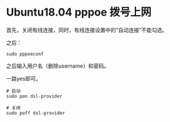 # Ubuntu18.04 pppoe 拨号上网

首先，关闭有线连接，同时，有线连接设置中的“自动连接”不能勾选。

之后：
```
sudo pppoeconf
```
之后输入用户名（删除username）和密码。

一路yes即可。

```
# 启动
sudo pon dsl-provider

# 关闭
sudo poff dsl-provider
```